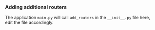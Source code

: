 ### Adding additional routers
The application `main.py` will call `add_routers` in the `__init__.py` file here, edit the file accordingly.
